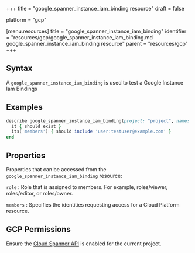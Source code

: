 +++
title = "google_spanner_instance_iam_binding resource"
draft = false

platform = "gcp"

[menu.resources]
    title = "google_spanner_instance_iam_binding"
    identifier = "resources/gcp/google_spanner_instance_iam_binding.md google_spanner_instance_iam_binding resource"
    parent = "resources/gcp"
+++

## Syntax

A `google_spanner_instance_iam_binding` is used to test a Google Instance Iam Bindings

## Examples

```ruby
describe google_spanner_instance_iam_binding(project: "project", name: "name", role: "roles/editor") do
  it { should exist }
  its('members') { should include 'user:testuser@example.com' }
end
```

## Properties

Properties that can be accessed from the `google_spanner_instance_iam_binding` resource:

`role`
: Role that is assigned to members. For example, roles/viewer, roles/editor, or roles/owner.

`members`
: Specifies the identities requesting access for a Cloud Platform resource.

## GCP Permissions

Ensure the [Cloud Spanner API](https://console.cloud.google.com/apis/library/spanner.googleapis.com/) is enabled for the current project.
